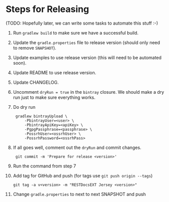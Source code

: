 
Steps for Releasing
===================

(TODO: Hopefully later, we can write some tasks to automate this stuff :-)

1. Run `gradlew build` to make sure we have a successful build.

2. Update the `gradle.properties` file to release version (should only need to remove `SNAPSHOT`).

3. Update examples to use release version (this will need to be automated soon).

4. Update README to use release version.

5. Update CHANGELOG.

6. Uncomment `dryRun = true` in the `bintray` closure. We should make a dry run just to make
sure everything works.

7. Do dry run

        gradlew bintrayUpload \
            -PbintrayUser=<user> \
            -PbintrayApiKey=<apiKey> \
            -PgpgPassphrase=<passphrase> \
            -PossrhUser=<ossrhUser> \
            -PossrhPassword=<ossrhPass>

8. If all goes well, comment out the `dryRun` and commit changes.

        git commit -m 'Prepare for release <version>'

11. Run the command from step 7

10. Add tag for GitHub and push (for tags use `git push origin --tags`)

        git tag -a v<version> -m "RESTDocsEXT Jersey <version>"

11. Change `gradle.properties` to next to next SNAPSHOT and push